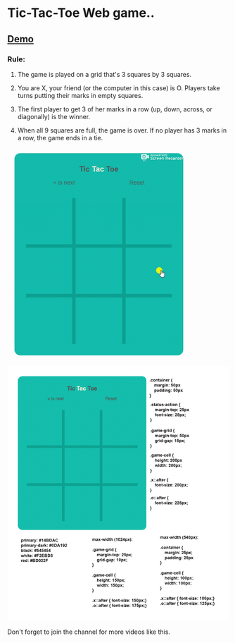 # Tic-Tac-Toe Web game..
## [Demo](https://aritrochakraborty29.github.io/Tak-Tak-Toe/)
### Rule: 
1. The game is played on a grid that's 3 squares by 3 squares.

2. You are X, your friend (or the computer in this case) is O. Players take turns putting their marks in empty squares.

3. The first player to get 3 of her marks in a row (up, down, across, or diagonally) is the winner.

4. When all 9 squares are full, the game is over. If no player has 3 marks in a row, the game ends in a tie.

![pig_dice_game_ss](https://github.com/aritrochakraborty29/Tak-Tak-Toe/blob/main/20201115-232604.gif)

![REsponsive_site](https://github.com/aritrochakraborty29/Tak-Tak-Toe/blob/main/blueprint.jpg)


Don't forget to join the channel for more videos like this.


